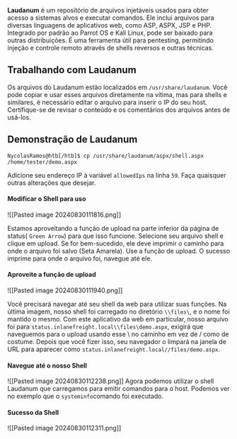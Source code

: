 **Laudanum** é um repositório de arquivos injetáveis usados para obter acesso a sistemas alvos e executar comandos. Ele inclui arquivos para diversas linguagens de aplicativos web, como ASP, ASPX, JSP e PHP. Integrado por padrão ao Parrot OS e Kali Linux, pode ser baixado para outras distribuições. É uma ferramenta útil para pentesting, permitindo injeção e controle remoto através de shells reversos e outras técnicas.

## Trabalhando com Laudanum
Os arquivos do Laudanum estão localizados em `/usr/share/laudanum`. Você pode copiar e usar esses arquivos diretamente na vítima, mas para shells e similares, é necessário editar o arquivo para inserir o IP do seu host. Certifique-se de revisar o conteúdo e os comentários dos arquivos antes de usá-los.

## Demonstração de Laudanum
```shell-session
NycolasRamos@htb[/htb]$ cp /usr/share/laudanum/aspx/shell.aspx /home/tester/demo.aspx
```
Adicione seu endereço IP à variável `allowedIps` na linha `59`. Faça quaisquer outras alterações que desejar.

#### Modificar o Shell para uso
![[Pasted image 20240830111816.png]]

Estamos aproveitando a função de upload na parte inferior da página de status( `Green Arrow`) para que isso funcione. Selecione seu arquivo shell e clique em upload. Se for bem-sucedido, ele deve imprimir o caminho para onde o arquivo foi salvo (Seta Amarela). Use a função de upload. O sucesso imprime para onde o arquivo foi, navegue até ele.

#### Aproveite a função de upload
![[Pasted image 20240830111940.png]]

Você precisará navegar até seu shell da web para utilizar suas funções. Na última imagem, nosso shell foi carregado no diretório `\\files\`, e o nome foi mantido o mesmo. Com este aplicativo da web em particular, nosso arquivo foi para `status.inlanefreight.local\\files\demo.aspx`, exigirá que naveguemos para o upload usando esse \ no caminho em vez de / como de costume. Depois que você fizer isso, seu navegador o limpará na janela de URL para aparecer como `status.inlanefreight.local//files/demo.aspx`.

#### Navegue até o nosso Shell
![[Pasted image 20240830112238.png]]
Agora podemos utilizar o shell Laudanum que carregamos para emitir comandos para o host. Podemos ver no exemplo que o `systeminfo`comando foi executado.

#### Sucesso da Shell
![[Pasted image 20240830112311.png]]


























